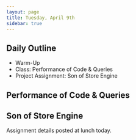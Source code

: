 ```yaml
---
layout: page
title: Tuesday, April 9th
sidebar: true
---
```


## Daily Outline

* Warm-Up
* Class: Performance of Code & Queries
* Project Assignment: Son of Store Engine

## Performance of Code & Queries

## Son of Store Engine

Assignment details posted at lunch today.